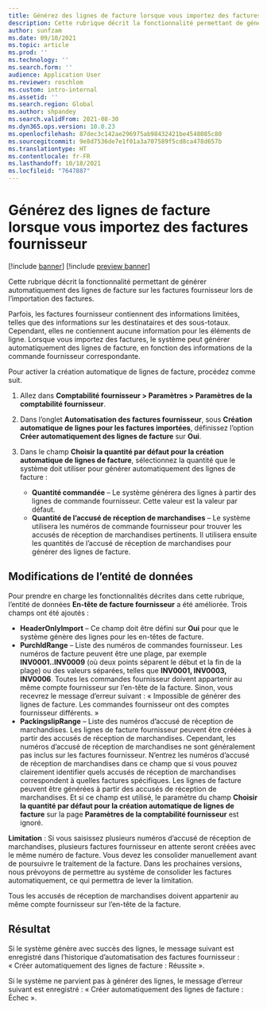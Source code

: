 ```yaml
---
title: Générez des lignes de facture lorsque vous importez des factures fournisseur
description: Cette rubrique décrit la fonctionnalité permettant de générer automatiquement des lignes de facture sur les factures fournisseur lors de l’importation des factures.
author: sunfzam
ms.date: 09/10/2021
ms.topic: article
ms.prod: ''
ms.technology: ''
ms.search.form: ''
audience: Application User
ms.reviewer: roschlom
ms.custom: intro-internal
ms.assetid: ''
ms.search.region: Global
ms.author: shpandey
ms.search.validFrom: 2021-08-30
ms.dyn365.ops.version: 10.0.23
ms.openlocfilehash: 87dec3c142ae296975ab98432421be4548085c80
ms.sourcegitcommit: 9e8d7536de7e1f01a3a707589f5cd8ca478d657b
ms.translationtype: HT
ms.contentlocale: fr-FR
ms.lasthandoff: 10/18/2021
ms.locfileid: "7647887"
---
```

# <a name="generate-invoice-lines-when-you-import-vendor-invoices"></a>Générez des lignes de facture lorsque vous importez des factures fournisseur

[!include [banner](../includes/banner.md)]
[!include [preview banner](../includes/preview-banner.md)]

Cette rubrique décrit la fonctionnalité permettant de générer automatiquement des lignes de facture sur les factures fournisseur lors de l’importation des factures.

Parfois, les factures fournisseur contiennent des informations limitées, telles que des informations sur les destinataires et des sous-totaux. Cependant, elles ne contiennent aucune information pour les éléments de ligne. Lorsque vous importez des factures, le système peut générer automatiquement des lignes de facture, en fonction des informations de la commande fournisseur correspondante.

Pour activer la création automatique de lignes de facture, procédez comme suit.

1.  Allez dans **Comptabilité fournisseur \> Paramètres \> Paramètres de la comptabilité fournisseur**.
2.  Dans l’onglet **Automatisation des factures fournisseur**, sous **Création automatique de lignes pour les factures importées**, définissez l’option **Créer automatiquement des lignes de facture** sur **Oui**. 
4.  Dans le champ **Choisir la quantité par défaut pour la création automatique de lignes de facture**, sélectionnez la quantité que le système doit utiliser pour générer automatiquement des lignes de facture :

    - **Quantité commandée** – Le système générera des lignes à partir des lignes de commande fournisseur. Cette valeur est la valeur par défaut.
    - **Quantité de l’accusé de réception de marchandises** – Le système utilisera les numéros de commande fournisseur pour trouver les accusés de réception de marchandises pertinents. Il utilisera ensuite les quantités de l’accusé de réception de marchandises pour générer des lignes de facture.

## <a name="data-entity-changes"></a>Modifications de l’entité de données

Pour prendre en charge les fonctionnalités décrites dans cette rubrique, l’entité de données **En-tête de facture fournisseur** a été améliorée. Trois champs ont été ajoutés :

- **HeaderOnlyImport** – Ce champ doit être défini sur **Oui** pour que le système génère des lignes pour les en-têtes de facture.
- **PurchIdRange** – Liste des numéros de commandes fournisseur. Les numéros de facture peuvent être une plage, par exemple **INV0001..INV0009** (où deux points séparent le début et la fin de la plage) ou des valeurs séparées, telles que **INV0001, INV0003, INV0006**. Toutes les commandes fournisseur doivent appartenir au même compte fournisseur sur l’en-tête de la facture. Sinon, vous recevrez le message d’erreur suivant : « Impossible de générer des lignes de facture. Les commandes fournisseur ont des comptes fournisseur différents. »
- **PackingslipRange** – Liste des numéros d’accusé de réception de marchandises. Les lignes de facture fournisseur peuvent être créées à partir des accusés de réception de marchandises. Cependant, les numéros d’accusé de réception de marchandises ne sont généralement pas inclus sur les factures fournisseur. N’entrez les numéros d’accusé de réception de marchandises dans ce champ que si vous pouvez clairement identifier quels accusés de réception de marchandises correspondent à quelles factures spécifiques. Les lignes de facture peuvent être générées à partir des accusés de réception de marchandises. Et si ce champ est utilisé, le paramètre du champ **Choisir la quantité par défaut pour la création automatique de lignes de facture** sur la page **Paramètres de la comptabilité fournisseur** est ignoré. 

**Limitation** : Si vous saisissez plusieurs numéros d’accusé de réception de marchandises, plusieurs factures fournisseur en attente seront créées avec le même numéro de facture. Vous devez les consolider manuellement avant de poursuivre le traitement de la facture. Dans les prochaines versions, nous prévoyons de permettre au système de consolider les factures automatiquement, ce qui permettra de lever la limitation.

Tous les accusés de réception de marchandises doivent appartenir au même compte fournisseur sur l’en-tête de la facture.

## <a name="result"></a>Résultat

Si le système génère avec succès des lignes, le message suivant est enregistré dans l’historique d’automatisation des factures fournisseur : « Créer automatiquement des lignes de facture : Réussite ».

Si le système ne parvient pas à générer des lignes, le message d’erreur suivant est enregistré : « Créer automatiquement des lignes de facture : Échec ».
